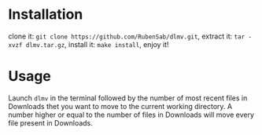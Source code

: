 # Installation

clone it: `git clone https://github.com/RubenSab/dlmv.git`,
extract it: `tar -xvzf dlmv.tar.gz`,
install it: `make install`,
enjoy it!


# Usage

Launch `dlmv` in the terminal followed by the number of most recent files in Downloads thet you want to move to the current working directory.
A number higher or equal to the number of files in Downloads will move every file present in Downloads.
